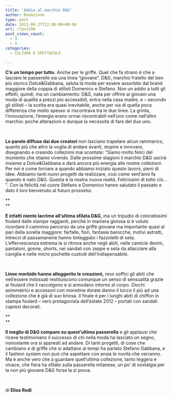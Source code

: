 ```yaml
---
title: 'Addio al marchio D&G'
author: Redazione
type: post
date: 2011-09-27T22:00:00+00:00
url: /?p=2290
post_views_count:
  - 3
  - 3
categories:
  - CULTURA E SPETTACOLO

---
```

**C&rsquo;&egrave; un tempo per tutto.** Anche per le griffe. Quel che fa strano &egrave; che a lasciare le passerelle sia una linea &ldquo;giovane&rdquo;. D&G, marchio fratello del ben pi&ugrave; storico Dolce&Gabbana, saluta la moda per essere assorbito dal brand maggiore della coppia di stilisti Domenico e Stefano. Non un addio a tutti gli effetti, quindi, ma un cambiamento: D&G, nata per offrire ai giovani una moda di qualit&agrave; a prezzi pi&ugrave; accessibili, entra nella casa madre, e &ndash; secondo gli stilisti &ndash; la scelta era quasi inevitabile, anche per via di quella poca differenza che molto spesso si riscontrava tra le due linee. La grinta, l&rsquo;innovazione, l&rsquo;energia erano ormai riscontrabili nell&rsquo;uno come nell&rsquo;altro marchio: poche alterazioni e dunque la necessit&agrave; di fare del due uno.

&nbsp;

**Le parole diffuse dai due creatori** non lasciano trapelare alcun rammarico, quanto pi&ugrave; che altro la voglia di andare avanti, stupire e innovare, disegnando e creando collezioni mai scontate: "Siamo molto felici del momento che stiamo vivendo. Dalle prossime stagioni il marchio D&G uscir&agrave; insieme a Dolce&Gabbana e dar&agrave; ancora pi&ugrave; energia alle nostre collezioni. Per noi &egrave; come tornare a quando abbiamo iniziato questo lavoro, pieni di idee. Abbiamo tanti nuovi progetti da realizzare, cos&igrave; come vent&rsquo;anni fa quando &egrave; nato D&G. Questa &egrave; la nostra nuova realt&agrave;. Felicissimi di tutto ci&ograve;&hellip; ". Con la felicit&agrave; nel cuore Stefano e Domenico hanno salutato il passato e dato il loro benvenuto al futuro prossimo.

**  
** 

**E infatti niente lacrime all&rsquo;ultima sfilata D&G,** ma un tripudio di coloratissimi foulard dalle stampe raggianti, perch&eacute; in maniera gioiosa si &egrave; voluto ricordare il cammino percorso da una griffe giovane ma importante quasi al pari della sorella maggiore: farfalle, fiori, fantasie barocche, motivi astratti, intrecci di passamanerie hanno tinteggiato i fazzoletti di seta. L&rsquo;effervescenza estrema la si ritrova anche negli abiti, nelle camicie denim, pantaloni, gonne, shorts, nei sandali con zeppe e seta da allacciare alla caviglia e nelle micro pochette custodi dell&rsquo;indispensabile.

&nbsp;

**Linee morbide hanno alleggerito le creazioni,** reso soffici gli abiti che nell&rsquo;essere indossati restituiscono comunque un senso di sensualit&agrave; grazie ai foulard che li raccolgono e si annodano intorno al corpo. Giochi asimmetrici e accessori con monetine dorate danno il tocco il pi&ugrave; ad una collezione che &egrave; gi&agrave; di suo briosa. Il finale &egrave; per i lunghi abiti di chiffon in stampa foulard &ndash; vero protagonista dell&rsquo;estate 2012 &ndash; portati con sandali capresi decorati.

**  
** 

**Il meglio di D&G compare su quest&rsquo;ultima passerella** e gli applausi che riceve testimoniano il successo di chi nella moda ha lasciato un segno, nonostante ora si appresti ad andare. Di tanti progetti, di cose che cambiano e di griffe che si adattano ai tempi ha parlato Stefano Gabbana, e il fashion system non pu&ograve; che aspettare con ansia le novit&agrave; che verranno. Ma &egrave; anche vero che a guardare quell&rsquo;ultima collezione, tanto leggera e vivace, che fiera ha sfilato sulla passerella milanese, un po&rsquo; di nostalgia per la non pi&ugrave; giovane D&G forse la si prova.

&nbsp;

di **Elisa Rodi**